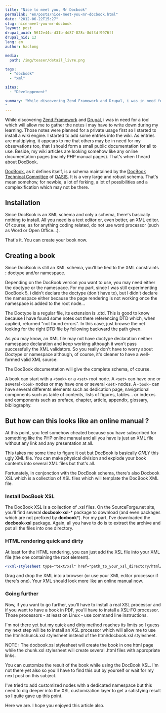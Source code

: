 ```yaml
---
title: "Nice to meet you, Mr Docbook"
permalink: "en/posts/nice-meet-you-mr-docbook.html"
date: "2012-06-22T15:27"
slug: nice-meet-you-mr-docbook
layout: post
drupal_uuid: 5612e44c-d31b-4d87-828c-8df3df9976ff
drupal_nid: 13
lang: en
author: haclong

media:
  path: /img/teaser/detail_livre.png

tags:
  - "docbook"
  - "xml"

sites:
  - "Développement"

summary: "While discovering Zend Framework and Drupal, i was in need for a tool which will allow me to gather the notes i may have to write down during my learning. Those notes were planned for a private usage first so I started to install a mediawiki engine. I started to add some entries into the wiki. As entries are multiplying, it appears to me that others may be in need for my observations too, that I should form a small public documentation for all to use. Beside, my wiki articles are looking somehow like any online documentation pages (mainly PHP manual pages). That's when I heard about DocBook.
"
---
```


While discovering <a href="http://framework.zend.com/" target="_blank">Zend Framework</a> and <a href="http://drupal.org/" target="_blank">Drupal</a>, i was in need for a tool which will allow me to gather the notes i may have to write down during my learning. Those notes were planned for a private usage first so I started to install a wiki engine. I started to add some entries into the wiki. As entries are multiplying, it appears to me that others may be in need for my observations too, that I should form a small public documentation for all to use. Beside, my wiki articles are looking somehow like any online documentation pages (mainly PHP manual pages). That's when I heard about DocBook.

<a href="http://www.docbook.org/whatis" target="_blank">DocBook</a>, as it defines itself, is a schema maintained by the <a href="mailto:docbook-tc@oasis-open.org">DocBook Technical Committee</a> of <a href="http://www.oasis-open.org/" target="_blank">OASIS</a>. It is a very large and robust schema. That's mean somehow, for newbie, a lot of forking, a lot of possibilities and a complexification which may not be there.

## Installation

Since DocBook is an XML schema and only a schema, there's basically nothing to install. All you need is a text editor or, even better, an XML editor. Of course, as for anything coding related, do not use word processor (such as Word or Open Office...).

That's it. You can create your book now.

## Creating a book

Since DocBook is still an XML schema, you'll be tied to the XML constraints : doctype and/or namespace.

Depending on the DocBook version you want to use, you may need either the doctype or the namespace. For my part, since I was still experimenting DocBook 5, i didn't declare the doctype (don't have to), but I didn't declare the namespace either because the page rendering is not working once the namespace is added to the root node...

The Doctype is a regular file, its extension is .dtd. This is good to know because I have found some notes out there referencing DTD which, when applied, returned "not found errors". In this case, just browse the net looking for the right DTD file by following backward the path given.

As you may know, an XML file may not have doctype declaration neither namespace declaration and keep working although it won't pass successfully the XML validators. So you really don't have to worry about Doctype or namespace although, of course, it's cleaner to have a well-formed valid XML source.

The DocBook documentation will give the complete schema, of course.

A book can start with a `<book>` or a `<set>` root node.
A `<set>` can have one or several `<book>` nodes or may have one or several `<set>` nodes.
A `<book>` can have several differents elements such as dedication page, navigational components such as table of contents, lists of figures, tables... or indexes and components such as preface, chapter, article, appendix, glossary, bibliography.

## But how can this looks like an online manual ?

At this point, you feel somehow cheated because you have subscribed for something like the PHP online manual and all you have is just an XML file without any link and any presentation at all.

This takes me some time to figure it out but DocBook is basically _ONLY_ this ugly XML file. You can make physical division and explode your book contents into several XML files but that's all.

Fortunately, in conjonction with the DocBook schema, there's also Docbook XSL which is a collection of XSL files which will template the DocBook XML file.

### Install DocBook XSL

The DocBook XSL is a collection of .xsl files. On the SourceForge.net site, you'll find several **docbook-xsl-*** package to download (and even packages which are not prefixed by **docbook***). For my part, I've downloaded the **docbook-xsl** package. Again, all you have to do is to extract the archive and put all the files into one directory.

### HTML rendering quick and dirty

At least for the HTML rendering, you can just add the XSL file into your XML file (the one containing the root element).

```xml
<?xml-stylesheet type="text/xsl" href="path_to_your_xsl_directory/html/docbook.xsl"?>
```

Drag and drop the XML into a browser (or use your XML editor processor if there's one). Your XML should look more like an online manual now.

### Going further

Now, if you want to go further, you'll have to install a real XSL processor and if you want to have a book in PDF, you'll have to install a XSL-FO processor. Those processors - at least on Linux - use command line instructions.

I'm not there yet but my quick and dirty method reaches its limits so I guess my next step will be to install an XSL processor which will allow me to use the html/chunck.xsl stylesheet instead of the html/docbook.xsl stylesheet.

NOTE : The docbook.xsl stylesheet will create the book in one html page while the chunk.xsl stylesheet will create several .html files with appropriate links.

You can customize the result of the book while using the DocBook XSL. I'm not there yet also so you'll have to find this out by yourself or wait for my next post on this subject.

I've tried to add customized nodes with a dedicated namespace but this need to dig deeper into the XSL customization layer to get a satisfying result so I quite gave up this point.

Here we are. I hope you enjoyed this article also.
